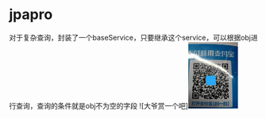 # jpapro
对于复杂查询，封装了一个baseService，只要继承这个service，可以根据obj进行查询，查询的条件就是obj不为空的字段
 ![大爷赏一个吧]<img src="https://github.com/zhxuebest/jpapro/blob/master/src/main/resources/241522636282_.pic.jpg" width="20%" height="20%" alt="还在路上，稍等..."/> 
